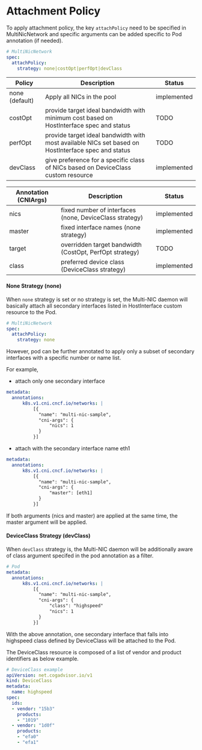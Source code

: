 # Attachment Policy
To apply attachment policy, the key `attachPolicy` need to be specified in MultiNicNetwork and specific arguments can be added specific to Pod annotation (if needed).
```yaml
# MultiNicNetwork 
spec:
  attachPolicy:
    strategy: none|costOpt|perfOpt|devClass
```
Policy|Description|Status
---|---|---
none (default)|Apply all NICs in the pool|implemented
costOpt|provide target ideal bandwidth with minimum cost based on HostInterface spec and status|TODO
perfOpt|provide target ideal bandwidth with most available NICs set based on HostInterface spec and status |TODO
devClass|give preference for a specific class of NICs based on DeviceClass custom resource|implemented

Annotation (CNIArgs)|Description|Status
---|---|---
nics|fixed number of interfaces (none, DeviceClass strategy)|implemented
master|fixed interface names (none strategy)|implemented
target|overridden target bandwidth (CostOpt, PerfOpt strategy)|TODO
class|preferred device class (DeviceClass strategy)|implemented

#### None Strategy (none)
When `none` strategy is set or no strategy is set, the Multi-NIC daemon will basically attach all secondary interfaces listed in HostInterface custom resource to the Pod. 
```yaml
# MultiNicNetwork 
spec:
  attachPolicy:
    strategy: none
```
However, pod can be further annotated to apply only a subset of secondary interfaces with a specific number or name list.

For example, 
- attach only one secondary interface
```yaml
metadata:
  annotations:
      k8s.v1.cni.cncf.io/networks: |
          [{
            "name": "multi-nic-sample",
            "cni-args": {
                "nics": 1
            }
          }]
```
- attach with the secondary interface name eth1
```yaml
metadata:
  annotations:
      k8s.v1.cni.cncf.io/networks: |
          [{
            "name": "multi-nic-sample",
            "cni-args": {
                "master": [eth1]
            }
          }]
```
If both arguments (nics and master) are applied at the same time, the master argument will be applied.
#### DeviceClass Strategy (devClass)
When `devClass` strategy is, the Multi-NIC daemon will be additionally aware of class argument specifed in the pod annotation as a filter.
```yaml
# Pod
metadata:
  annotations:
      k8s.v1.cni.cncf.io/networks: |
          [{
            "name": "multi-nic-sample",
            "cni-args": {
                "class": "highspeed"
                "nics": 1
            }
          }]
```
With the above annotation, one secondary interface that falls into highspeed class defined by DeviceClass will be attached to the Pod.

The DeviceClass resource is composed of a list of vendor and product identifiers as below example. 
```yaml
# DeviceClass example
apiVersion: net.cogadvisor.io/v1
kind: DeviceClass
metadata:
  name: highspeed
spec:
  ids:
  - vendor: "15b3"
    products: 
    - "1019"
  - vendor: "1d0f"
    products: 
    - "efa0"
    - "efa1"
```

